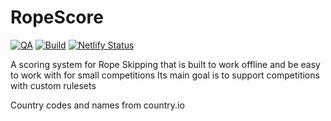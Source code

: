 # RopeScore

[![QA](https://github.com/RopeScore/RopeScore/actions/workflows/qa.yml/badge.svg)](https://github.com/RopeScore/RopeScore/actions/workflows/qa.yml)
[![Build](https://github.com/RopeScore/RopeScore/actions/workflows/electron.yml/badge.svg)](https://github.com/RopeScore/RopeScore/actions/workflows/electron.yml)
[![Netlify Status](https://api.netlify.com/api/v1/badges/1d9db34c-9a7f-454a-8554-650275d4182d/deploy-status)](https://app.netlify.com/sites/ropescore-core/deploys)

A scoring system for Rope Skipping that is built to work offline and be easy to work with for small competitions
Its main goal is to support competitions with custom rulesets

Country codes and names from country.io
